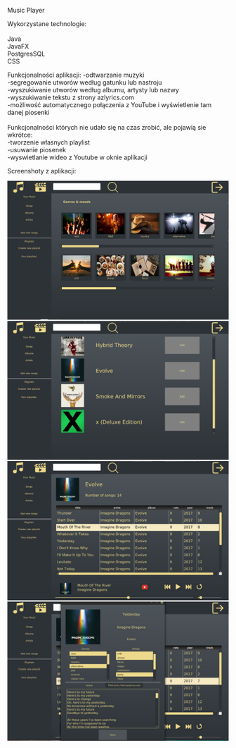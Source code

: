 Music Player

Wykorzystane technologie:<br/><br/>
Java<br/>
JavaFX<br/>
PostgresSQL<br/>
CSS<br/>

Funkcjonalności aplikacji:
-odtwarzanie muzyki<br/>
-segregowanie utworów według gatunku lub nastroju<br/>
-wyszukiwanie utworów według albumu, artysty lub nazwy<br/>
-wyszukiwanie tekstu z strony azlyrics.com<br/>
-możliwość automatycznego połączenia z YouTube i wyświetlenie tam danej piosenki<br/>
<br/>
Funkcjonalności których nie udało się na czas zrobić, ale pojawią sie wkrótce:<br/>
-tworzenie własnych playlist<br/>
-usuwanie piosenek<br/>
-wyswietlanie wideo z Youtube w oknie aplikacji<br/>

Screenshoty z aplikacji:<br/>

![Image description](https://github.com/DanielVeB/Player/blob/master/src/main/resources/screenshots/1.png)
![Image description](https://github.com/DanielVeB/Player/blob/master/src/main/resources/screenshots/2.png)
![Image description](https://github.com/DanielVeB/Player/blob/master/src/main/resources/screenshots/3.png)
![Image description](https://github.com/DanielVeB/Player/blob/master/src/main/resources/screenshots/4.png)

